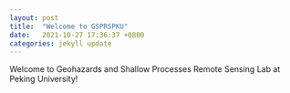 ```yaml
---
layout: post
title:  "Welcome to GSPRSPKU"
date:   2021-10-27 17:36:37 +0800
categories: jekyll update
---
```

Welcome to Geohazards and Shallow Processes Remote Sensing Lab at Peking University!
